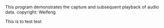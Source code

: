 This program demonstrates the capture and subsequent playback of audio data.
copyright: Weifeng

This is to test
test


